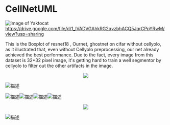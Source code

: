 # CellNetUML
![Image of Yaktocat](https://octodex.github.com/images/yaktocat.png)
https://drive.google.com/file/d/1_lVADVGAhkRG2qvzbhACQ5JqrCPpYRwM/view?usp=sharing

This is the Boxplot of resnet18 , Ournet, ghostnet on cifar without cellyolo, as it illustrated that, even without Cellyolo preprocessing, our net already achieved the best performance. Due to the fact, every image from this dataset is 32*32 pixel image, it's getting hard to train a well segmentor by cellyolo to filter out the other artifacts in the image.

<center>
    <img src="https://github.com/Johnny-liqiang/CellNetUML/blob/master/paperimage/plot/Boxplot%20of%20resnet18%20%2C%20OurGhostRe%2C%20ghostnet%20on%20cifar%20without%20cellyolo%20-%20Summary%20Report.png">
</center>

![描述](https://github.com/Johnny-liqiang/CellNetUML/blob/master/paperimage/plot/Time%20Series%20Plot%20of%20ghost%20net%20on%2C%20resnet18%20on%20%2C%20our%20net%20on%20pneumonia%20dataset%20without%20cellyolo.png)

![描述](https://github.com/Johnny-liqiang/CellNetUML/blob/master/cifar10/train/airplane/0001.png)![描述](https://github.com/Johnny-liqiang/CellNetUML/blob/master/cifar10/train/airplane/0002.png)![描述](https://github.com/Johnny-liqiang/CellNetUML/blob/master/cifar10/train/airplane/0003.png)![描述](https://github.com/Johnny-liqiang/CellNetUML/blob/master/cifar10/train/airplane/0004.png)

<center>
    <img src="https://github.com/Johnny-liqiang/CellNetUML/blob/master/paperimage/plot/I%20Chart%20of%20ournet%20on%2C%20resnet%2018%2C%20shufflenet%20withoutellyolo-%20Summary%20Report.png">
</center>


![描述](https://github.com/Johnny-liqiang/CellNetUML/blob/master/paperimage/plot/Time%20Series%20Plot%20of%20Shufflenet%20V%2C%20ResNet18%20Val%2C%20GhostNet18%20V%2C%20on%20Sezary%20with%20cellyolo.png)


